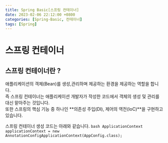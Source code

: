 ```yaml
---
title: Spring Basic[스프링 컨테이너]
date: 2023-02-06 22:12:00 +0800
categories: [Spring-Basic, 컨테이너]
tags: [Spring]
---
```


# 스프링 컨테이너

## 스프링 컨테이너란 ?
애플리케이션의 객체(Bean)를 생성,관리하며 제공하는 환경을 제공하는 역할을 합니다.<br/>
즉 스프링 컨테이너는 애플리케이션 개발자가 작성한 코드에서 객체의 생성 및 관리를 대신 맡아주는 것입니다.<br/>
또한 스프링의 핵심 기능 중 하나인 **의존성 주입(DI), 제어의 역전(IoC)**을 구현하고 있습니다.<br/>

스프링 컨테이너 생성 코드는 아래와 같습니다.
     ```bash
     ApplicationContext applicationContext = new AnnotationConfigApplicationContext(AppConfig.class);
     ```